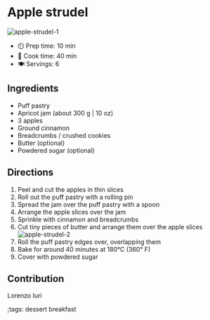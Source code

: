 # Apple strudel

![apple-strudel-1](pix/apple-strudel-1.webp)

- ⏲️ Prep time: 10 min
- 🍳 Cook time: 40 min
- 🍽️ Servings: 6

## Ingredients

- Puff pastry
- Apricot jam (about 300 g | 10 oz)
- 3 apples
- Ground cinnamon
- Breadcrumbs / crushed cookies
- Butter (optional)
- Powdered sugar (optional)

## Directions

1. Peel and cut the apples in thin slices
2. Roll out the puff pastry with a rolling pin
3. Spread the jam over the puff pastry with a spoon
4. Arrange the apple slices over the jam
5. Sprinkle with cinnamon and breadcrumbs
6. Cut tiny pieces of butter and arrange them over the apple slices
![apple-strudel-2](pix/apple-strudel-2.webp)
7. Roll the puff pastry edges over, overlapping them
8. Bake for around 40 minutes at 180°C (360° F)
9. Cover with powdered sugar

## Contribution

Lorenzo Iuri

;tags: dessert breakfast
